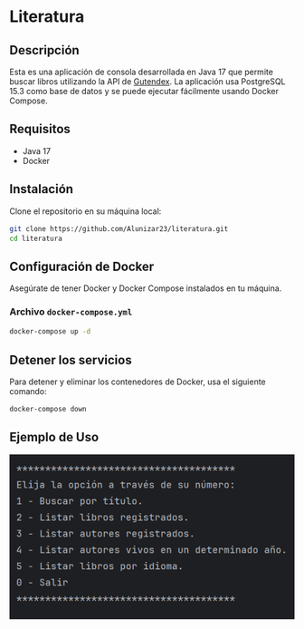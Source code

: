 # Literatura

## Descripción

Esta es una aplicación de consola desarrollada en Java 17 que permite buscar libros utilizando la API de [Gutendex](https://gutendex.com/). 
La aplicación usa PostgreSQL 15.3 como base de datos y se puede ejecutar fácilmente usando Docker Compose.

## Requisitos

- Java 17
- Docker

## Instalación

Clone el repositorio en su máquina local:

```bash
git clone https://github.com/Alunizar23/literatura.git
cd literatura
```

## Configuración de Docker

Asegúrate de tener Docker y Docker Compose instalados en tu máquina.

### Archivo `docker-compose.yml`

```bash
docker-compose up -d
```

## Detener los servicios

Para detener y eliminar los contenedores de Docker, usa el siguiente comando:

```bash
docker-compose down
```

## Ejemplo de Uso

![img.png](img.png)
